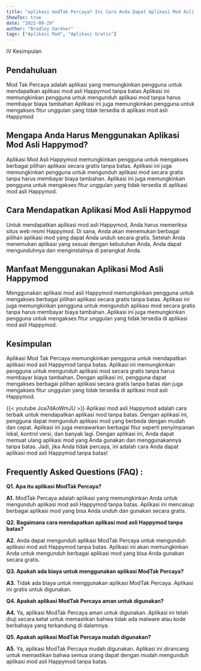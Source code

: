 ```yaml
---
title: "aplikasi modTak Percaya? Ini Cara Anda Dapat Aplikasi Mod Asli Happymod Tanpa Batas!"
ShowToc: true 
date: "2022-09-29"
author: "Bradley Gardner" 
tags: ["Aplikasi Mod", "Aplikasi Gratis"]
---
```

IV Kesimpulan

## Pendahuluan

Mod Tak Percaya adalah aplikasi yang memungkinkan pengguna untuk mendapatkan aplikasi mod asli Happymod tanpa batas Aplikasi ini memungkinkan pengguna untuk mengunduh aplikasi mod tanpa harus membayar biaya tambahan Aplikasi ini juga memungkinkan pengguna untuk mengakses fitur unggulan yang tidak tersedia di aplikasi mod asli Happymod

## Mengapa Anda Harus Menggunakan Aplikasi Mod Asli Happymod?

Aplikasi Mod Asli Happymod memungkinkan pengguna untuk mengakses berbagai pilihan aplikasi secara gratis tanpa batas. Aplikasi ini juga memungkinkan pengguna untuk mengunduh aplikasi mod secara gratis tanpa harus membayar biaya tambahan. Aplikasi ini juga memungkinkan pengguna untuk mengakses fitur unggulan yang tidak tersedia di aplikasi mod asli Happymod.

## Cara Mendapatkan Aplikasi Mod Asli Happymod

Untuk mendapatkan aplikasi mod asli Happymod, Anda harus memeriksa situs web resmi Happymod. Di sana, Anda akan menemukan berbagai pilihan aplikasi mod yang dapat Anda unduh secara gratis. Setelah Anda menemukan aplikasi yang sesuai dengan kebutuhan Anda, Anda dapat mengunduhnya dan menginstalnya di perangkat Anda.

## Manfaat Menggunakan Aplikasi Mod Asli Happymod

Menggunakan aplikasi mod asli Happymod memungkinkan pengguna untuk mengakses berbagai pilihan aplikasi secara gratis tanpa batas. Aplikasi ini juga memungkinkan pengguna untuk mengunduh aplikasi mod secara gratis tanpa harus membayar biaya tambahan. Aplikasi ini juga memungkinkan pengguna untuk mengakses fitur unggulan yang tidak tersedia di aplikasi mod asli Happymod.

## Kesimpulan

Aplikasi Mod Tak Percaya memungkinkan pengguna untuk mendapatkan aplikasi mod asli Happymod tanpa batas. Aplikasi ini memungkinkan pengguna untuk mengunduh aplikasi mod secara gratis tanpa harus membayar biaya tambahan. Dengan aplikasi ini, pengguna dapat mengakses berbagai pilihan aplikasi secara gratis tanpa batas dan juga mengakses fitur unggulan yang tidak tersedia di aplikasi mod asli Happymod.

{{< youtube Joa7dAoWmJU >}} 
Aplikasi mod asli Happymod adalah cara terbaik untuk mendapatkan aplikasi mod tanpa batas. Dengan aplikasi ini, pengguna dapat mengunduh aplikasi mod yang berbeda dengan mudah dan cepat. Aplikasi ini juga menawarkan berbagai fitur seperti penyimpanan lokal, kontrol versi, dan banyak lagi. Dengan aplikasi ini, Anda dapat memuat ulang aplikasi mod yang Anda gunakan dan menggunakannya tanpa batas. Jadi, jika Anda tidak percaya, ini adalah cara Anda dapat aplikasi mod asli Happymod tanpa batas!

## Frequently Asked Questions (FAQ) :
**Q1. Apa itu aplikasi ModTak Percaya?**

**A1.** ModTak Percaya adalah aplikasi yang memungkinkan Anda untuk mengunduh aplikasi mod asli Happymod tanpa batas. Aplikasi ini mencakup berbagai aplikasi mod yang bisa Anda unduh dan gunakan secara gratis.

**Q2. Bagaimana cara mendapatkan aplikasi mod asli Happymod tanpa batas?**

**A2.** Anda dapat mengunduh aplikasi ModTak Percaya untuk mengunduh aplikasi mod asli Happymod tanpa batas. Aplikasi ini akan memungkinkan Anda untuk mengunduh berbagai aplikasi mod yang bisa Anda gunakan secara gratis.

**Q3. Apakah ada biaya untuk menggunakan aplikasi ModTak Percaya?**

**A3.** Tidak ada biaya untuk menggunakan aplikasi ModTak Percaya. Aplikasi ini gratis untuk digunakan.

**Q4. Apakah aplikasi ModTak Percaya aman untuk digunakan?**

**A4.** Ya, aplikasi ModTak Percaya aman untuk digunakan. Aplikasi ini telah diuji secara ketat untuk memastikan bahwa tidak ada malware atau kode berbahaya yang terkandung di dalamnya.

**Q5. Apakah aplikasi ModTak Percaya mudah digunakan?**

**A5.** Ya, aplikasi ModTak Percaya mudah digunakan. Aplikasi ini dirancang untuk memastikan bahwa semua orang dapat dengan mudah mengunduh aplikasi mod asli Happymod tanpa batas.



